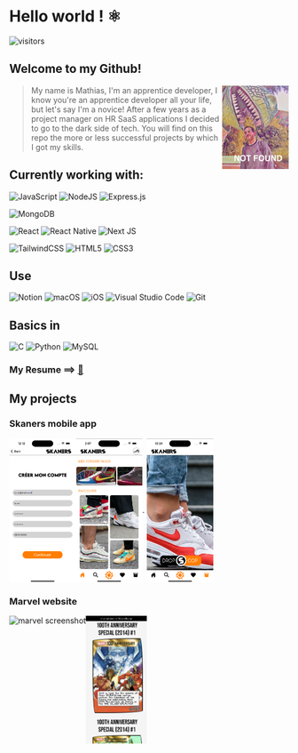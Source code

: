 # Hello world ! ⚛️

![visitors](https://visitor-badge.deta.dev/badge?page_id=MathiasBerlancourt.About-me&left_color=black&right_color=navy)

## Welcome to my Github!

> <img align =right src="./assets/imageNotFound.png" alt= “” width="120" height="150">My name is Mathias, I'm an apprentice developer, I know you're an apprentice developer all your life, but let's say I'm a novice!
> After a few years as a project manager on HR SaaS applications I decided to go to the dark side of tech.
> You will find on this repo the more or less successful projects by which I got my skills.

## Currently working with:

![JavaScript](https://img.shields.io/badge/javascript-%23323330.svg?style=for-the-badge&logo=javascript&logoColor=%23F7DF1E) ![NodeJS](https://img.shields.io/badge/node.js-6DA55F?style=for-the-badge&logo=node.js&logoColor=white) ![Express.js](https://img.shields.io/badge/express.js-%23404d59.svg?style=for-the-badge&logo=express&logoColor=%2361DAFB)

![MongoDB](https://img.shields.io/badge/MongoDB-%234ea94b.svg?style=for-the-badge&logo=mongodb&logoColor=white) 

![React](https://img.shields.io/badge/react-%2320232a.svg?style=for-the-badge&logo=react&logoColor=%2361DAFB) ![React Native](https://img.shields.io/badge/react_native-%2320232a.svg?style=for-the-badge&logo=react&logoColor=%2361DAFB) ![Next JS](https://img.shields.io/badge/Next-black?style=for-the-badge&logo=next.js&logoColor=white) 

![TailwindCSS](https://img.shields.io/badge/tailwindcss-%2338B2AC.svg?style=for-the-badge&logo=tailwind-css&logoColor=white) ![HTML5](https://img.shields.io/badge/html5-%23E34F26.svg?style=for-the-badge&logo=html5&logoColor=white) ![CSS3](https://img.shields.io/badge/css3-%231572B6.svg?style=for-the-badge&logo=css3&logoColor=white)

## Use

![Notion](https://img.shields.io/badge/Notion-%23000000.svg?style=for-the-badge&logo=notion&logoColor=white)
![macOS](https://img.shields.io/badge/mac%20os-000000?style=for-the-badge&logo=macos&logoColor=F0F0F0)
![iOS](https://img.shields.io/badge/iOS-000000?style=for-the-badge&logo=ios&logoColor=white)
![Visual Studio Code](https://img.shields.io/badge/Visual%20Studio%20Code-0078d7.svg?style=for-the-badge&logo=visual-studio-code&logoColor=white) ![Git](https://img.shields.io/badge/git-%23F05033.svg?style=for-the-badge&logo=git&logoColor=white)

## Basics in

![C](https://img.shields.io/badge/c-%2300599C.svg?style=for-the-badge&logo=c&logoColor=white) ![Python](https://img.shields.io/badge/python-3670A0?style=for-the-badge&logo=python&logoColor=ffdd54) ![MySQL](https://img.shields.io/badge/mysql-%2300f.svg?style=for-the-badge&logo=mysql&logoColor=white)

### My Resume ==> [🔗](./assets/resume.md)

## My projects

### Skaners mobile app 

<img  align=left src="./assets/Simulator%20Screen%20Shot%20-%20iPhone%2014%20Pro%20-%202023-03-09%20at%2012.12.45.png" width=120 alt="skaners screenshot2"/><img  align=center src="./assets/Simulator%20Screen%20Shot%20-%20iPhone%2014%20Pro%20-%202023-03-09%20at%2014.07.42.png" width=120 alt="skaners screenshot1"/>.   <img  align=center src="./assets/Simulator%20Screen%20Shot%20-%20iPhone%2014%20Pro%20-%202023-03-09%20at%2012.24.22.png" width=120 alt="skaners screenshot3"/>

### Marvel website

<img align=left src="./assets/Capture d’écran 2023-03-09 à 16.58.54.png" height=230 alt="marvel screenshot"/>
 <img align=center src="./assets/IMG_C0828B72BFF1-1.jpeg" alt="marvel screenshot2" height=230>

<!---Vinted partial clone**

Airbnb partial mobile app clone--->

